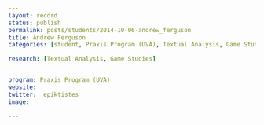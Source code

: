 ```yaml
---
layout: record
status: publish
permalink: posts/students/2014-10-06-andrew_ferguson
title: Andrew Ferguson
categories: [student, Praxis Program (UVA), Textual Analysis, Game Studies]

research: [Textual Analysis, Game Studies]


program: Praxis Program (UVA)
website: 
twitter:  epiktistes
image: 

---
```



